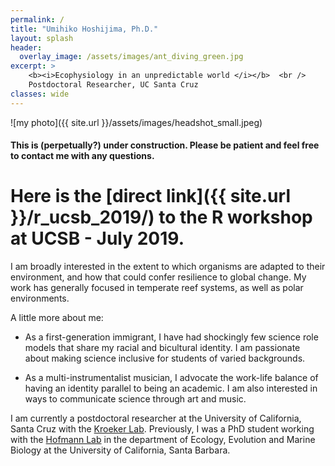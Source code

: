 ```yaml
---
permalink: /
title: "Umihiko Hoshijima, Ph.D."
layout: splash
header:
  overlay_image: /assets/images/ant_diving_green.jpg
excerpt: >
    <b><i>Ecophysiology in an unpredictable world </i></b>  <br />
    Postdoctoral Researcher, UC Santa Cruz
classes: wide
---
```


![my photo]({{ site.url }}/assets/images/headshot_small.jpeg)

#### This is (perpetually?) under construction. Please be patient and feel free to contact me with any questions.

# Here is the [direct link]({{ site.url }}/r_ucsb_2019/) to the R workshop at UCSB - July 2019.



I am broadly interested in the extent to which organisms are adapted to their environment, and how that could confer resilience to global change. My work has generally focused in temperate reef systems, as well as polar environments.

A little more about me:

* As a first-generation immigrant, I have had shockingly few science role models that share my racial  and bicultural identity. I am passionate about making science inclusive for students of varied backgrounds.

* As a multi-instrumentalist musician, I advocate the work-life balance of having an identity parallel to being an academic. I am also interested in ways to communicate science through art and music.

I am currently a postdoctoral researcher at the University of California, Santa Cruz with the [Kroeker Lab](http://kristy-kroeker.squarespace.com/). Previously, I was a PhD student working with the [Hofmann Lab](http://www.hofmannlab.com/) in the department of Ecology, Evolution and Marine Biology at the University of California, Santa Barbara.
